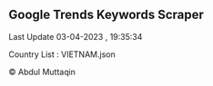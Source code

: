 

## Google Trends Keywords Scraper 
 
Last Update 03-04-2023 , 19:35:34

Country List :
VIETNAM.json



© Abdul Muttaqin 
